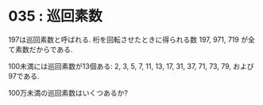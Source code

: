 # 035 : 巡回素数

197は巡回素数と呼ばれる. 桁を回転させたときに得られる数 197, 971, 719 が全て素数だからである.

100未満には巡回素数が13個ある: 2, 3, 5, 7, 11, 13, 17, 31, 37, 71, 73, 79, および97である.

100万未満の巡回素数はいくつあるか?


